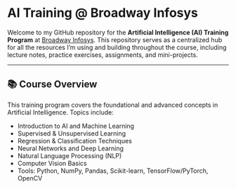 # AI Training @ Broadway Infosys

Welcome to my GitHub repository for the **Artificial Intelligence (AI) Training Program** at [Broadway Infosys](https://broadwayinfosys.com/). This repository serves as a centralized hub for all the resources I’m using and building throughout the course, including lecture notes, practice exercises, assignments, and mini-projects.

---

## 📚 Course Overview

This training program covers the foundational and advanced concepts in Artificial Intelligence. Topics include:

- Introduction to AI and Machine Learning
- Supervised & Unsupervised Learning
- Regression & Classification Techniques
- Neural Networks and Deep Learning
- Natural Language Processing (NLP)
- Computer Vision Basics
- Tools: Python, NumPy, Pandas, Scikit-learn, TensorFlow/PyTorch, OpenCV


